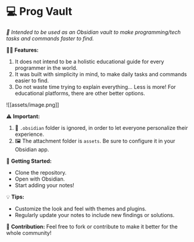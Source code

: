 # 💻 Prog Vault

*🚀 Intended to be used as an Obsidian vault to make programming/tech tasks and commands faster to find.*

👨‍💻 **Features:**
1. It does not intend to be a holistic educational guide for every programmer in the world.
2. It was built with simplicity in mind, to make daily tasks and commands easier to find.
3. Do not waste time trying to explain everything... Less is more! For educational platforms, there are other better options.

![[assets/image.png]]

⚠️ **Important:**
1.  📁 `.obsidian` folder is ignored, in order to let everyone personalize their experience.
2. 🖼️ The attachment folder is `assets`. Be sure to configure it in your Obsidian app.

🔧 **Getting Started:**
- Clone the repository.
- Open with Obsidian.
- Start adding your notes!

💡 **Tips:**
- Customize the look and feel with themes and plugins.
- Regularly update your notes to include new findings or solutions.

🤝 **Contribution:**
Feel free to fork or contribute to make it better for the whole community!
